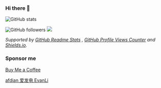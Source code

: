 ### Hi there 👋

<!--
**EvanLi/EvanLi** is a ✨ _special_ ✨ repository because its `README.md` (this file) appears on your GitHub profile.

Here are some ideas to get you started:

- 🔭 I’m currently working on ...
- 🌱 I’m currently learning ...
- 👯 I’m looking to collaborate on ...
- 🤔 I’m looking for help with ...
- 💬 Ask me about ...
- 📫 How to reach me: ...
- 😄 Pronouns: ...
- ⚡ Fun fact: ...
-->

![GitHub stats](https://github-readme-stats.vercel.app/api?username=EvanLi&show_icons=true&theme=radical&hide=prs,issues,contribs)

![GitHub followers](https://img.shields.io/github/followers/EvanLi?color=red) ![](https://komarev.com/ghpvc/?username=EvanLi&color=blue&label=Profile+Views)

*Supported by [GitHub Readme Stats](https://github.com/anuraghazra/github-readme-stats) , [GitHub Profile Views Counter](https://github.com/antonkomarev/github-profile-views-counter) and [Shields.io](https://github.com/badges/shields).*

### Sponsor me

[Buy Me a Coffee](https://afdian.net/a/EvanLi/plan)

[afdian 爱发电 EvanLi](https://afdian.net/a/EvanLi/plan)
